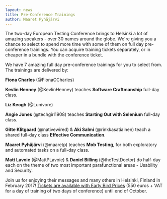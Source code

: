 ```yaml
---
layout: news
title: Pre-Conference Trainings
author: Maaret Pyhäjärvi
---
```


The two-day European Testing Conference brings to Helsinki a lot of amazing speakers - over 30 names around the globe. We're giving you a chance to select to spend more time with some of them on full day pre-conference trainings. You can acquire training tickets separately, or in cheaper in a bundle with the conference ticket.

We have 7 amazing full day pre-conference trainings for you to select from. The trainings are delivered by:

 <b>Fiona Charles</b> (@FionaCCharles)

<b>Kevlin Henney</b> (@KevlinHenney) teaches **Software Craftmanship** full-day class.

<b>Liz Keogh</b> (@Lunivore)

<b>Angie Jones</b> (@techgirl1908) teaches **Starting Out with Selenium** full-day class.

<b>Gitte Klitgaard</b> (@nativewired) & <b>Aki Salmi</b> (@rinkkasatiainen) teach a shared full-day class **Effective Communication**.

<b>Maaret Pyhäjärvi</b> (@maaretp) teaches **Mob Testing**, for both exploratory and automated tasks on a full-day class.

<b>Matt Lavoie</b> (@MattPLavoie) & <b>Daniel Billing</b> (@theTestDoctor) do half-day each on the theme of two most important parafunctional areas - Usability and Security.

Join us for enjoying their messages and many others in Helsinki, Finland in February 2017! <a href="https://holvi.com/shop/ETC2017/">Tickets are available with Early Bird Prices</a> (550 euros + VAT for a day of training of two days of conference) until end of October.
